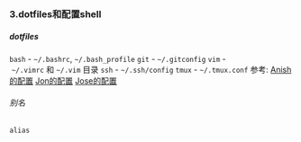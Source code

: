 ### 3.dotfiles和配置shell

##### dotfiles

 `bash` - `~/.bashrc`, `~/.bash_profile`
 `git` - `~/.gitconfig`
 `vim` - `~/.vimrc` 和 `~/.vim` 目录
 `ssh` - `~/.ssh/config`
 `tmux` - `~/.tmux.conf`
参考:
[Anish的配置](https://github.com/anishathalye/dotfiles)
[Jon的配置](https://github.com/jonhoo/configs)
[Jose的配置](https://github.com/jjgo/dotfiles)

###### 别名

`alias`